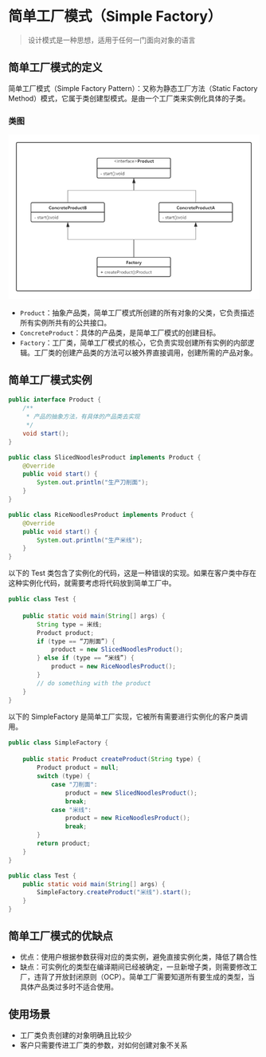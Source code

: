 # 简单工厂模式（Simple Factory）

> 设计模式是一种思想，适用于任何一门面向对象的语言

## 简单工厂模式的定义

简单工厂模式（Simple Factory Pattern）：又称为静态工厂方法（Static Factory Method）模式，它属于类创建型模式。是由一个工厂类来实例化具体的子类。

### 类图

![简单工厂](./images/简单工厂.png)

- `Product`：抽象产品类，简单工厂模式所创建的所有对象的父类，它负责描述所有实例所共有的公共接口。
- `ConcreteProduct`：具体的产品类，是简单工厂模式的创建目标。
- `Factory`：工厂类，简单工厂模式的核心，它负责实现创建所有实例的内部逻辑。工厂类的创建产品类的方法可以被外界直接调用，创建所需的产品对象。

## 简单工厂模式实例

```java
public interface Product {
    /**
     * 产品的抽象方法，有具体的产品类去实现
     */
    void start();
}
```

```java
public class SlicedNoodlesProduct implements Product {
    @Override
    public void start() {
        System.out.println("生产刀削面");
    }
}
```

```java
public class RiceNoodlesProduct implements Product {
    @Override
    public void start() {
        System.out.println("生产米线");
    }
}
```

以下的 Test  类包含了实例化的代码，这是一种错误的实现。如果在客户类中存在这种实例化代码，就需要考虑将代码放到简单工厂中。

```java
public class Test {

    public static void main(String[] args) {
        String type = 米线;
        Product product;
        if (type == “刀削面”) {
            product = new SlicedNoodlesProduct();
        } else if (type == “米线”) {
            product = new RiceNoodlesProduct();
        }
        // do something with the product
    }
}
```

以下的 SimpleFactory 是简单工厂实现，它被所有需要进行实例化的客户类调用。

```java
public class SimpleFactory {

    public static Product createProduct(String type) {
        Product product = null;
        switch (type) {
            case "刀削面":
                product = new SlicedNoodlesProduct();
                break;
            case "米线":
                product = new RiceNoodlesProduct();
                break;
        }
        return product;
    }
}
```

```java
public class Test {
    public static void main(String[] args) {
        SimpleFactory.createProduct("米线").start();
    }
}
```

## 简单工厂模式的优缺点

- 优点：使用户根据参数获得对应的类实例，避免直接实例化类，降低了耦合性
- 缺点：可实例化的类型在编译期间已经被确定，一旦新增子类，则需要修改工厂，违背了开放封闭原则（OCP）。简单工厂需要知道所有要生成的类型，当具体产品类过多时不适合使用。

## 使用场景

- 工厂类负责创建的对象明确且比较少
- 客户只需要传进工厂类的参数，对如何创建对象不关系
